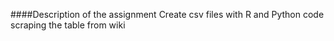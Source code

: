 ####Description of the assignment
Create csv files with R and Python code scraping the table from wiki
